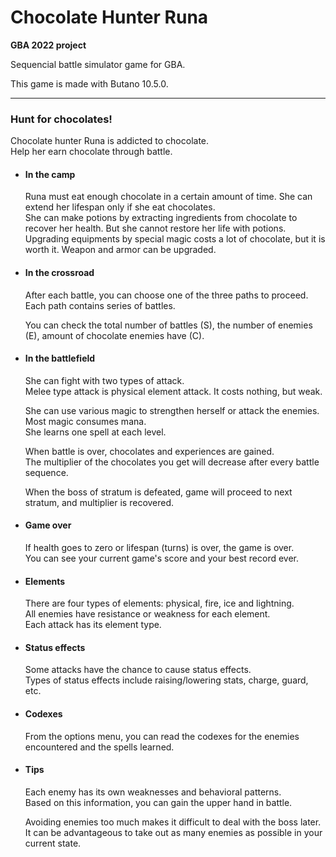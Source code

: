 # Chocolate Hunter Runa

**GBA 2022 project**

Sequencial battle simulator game for GBA.

This game is made with Butano 10.5.0.

-----

### Hunt for chocolates!

Chocolate hunter Runa is addicted to chocolate.\
Help her earn chocolate through battle.

+ #### In the camp

  Runa must eat enough chocolate in a certain amount of time. She can extend her lifespan only if she eat chocolates.\
  She can make potions by extracting ingredients from chocolate to recover her health. But she cannot restore her life with potions.\
  Upgrading equipments by special magic costs a lot of chocolate, but it is worth it. Weapon and armor can be upgraded.

+ #### In the crossroad

  After each battle, you can choose one of the three paths to proceed.\
  Each path contains series of battles.

  You can check the total number of battles (S), the number of enemies (E), amount of chocolate enemies have (C).

+ #### In the battlefield

  She can fight with two types of attack.\
  Melee type attack is physical element attack. It costs nothing, but weak.

  She can use various magic to strengthen herself or attack the enemies.\
  Most magic consumes mana.\
  She learns one spell at each level.

  When battle is over, chocolates and experiences are gained.\
  The multiplier of the chocolates you get will decrease after every battle sequence.

  When the boss of stratum is defeated, game will proceed to next stratum, and multiplier is recovered.

+ #### Game over

  If health goes to zero or lifespan (turns) is over, the game is over.\
  You can see your current game's score and your best record ever.

+ #### Elements

  There are four types of elements: physical, fire, ice and lightning.\
  All enemies have resistance or weakness for each element.\
  Each attack has its element type.

+ #### Status effects

  Some attacks have the chance to cause status effects.\
  Types of status effects include raising/lowering stats, charge, guard, etc.

+ #### Codexes

  From the options menu, you can read the codexes for the enemies encountered and the spells learned.

+ #### Tips

  Each enemy has its own weaknesses and behavioral patterns.\
  Based on this information, you can gain the upper hand in battle.

  Avoiding enemies too much makes it difficult to deal with the boss later.\
  It can be advantageous to take out as many enemies as possible in your current state.
